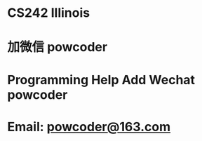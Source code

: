# CS242 Illinois
# 加微信 powcoder

# Programming Help Add Wechat powcoder

# Email: powcoder@163.com

